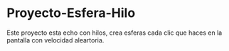 # Proyecto-Esfera-Hilo
Este proyecto esta echo con hilos, crea esferas cada clic que haces en la pantalla con velocidad aleartoria.
